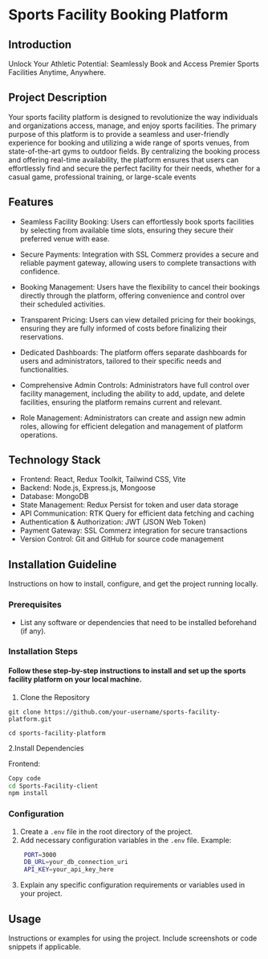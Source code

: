 # Sports Facility Booking Platform

## Introduction

Unlock Your Athletic Potential: Seamlessly Book and Access Premier Sports Facilities Anytime, Anywhere.

## Project Description

Your sports facility platform is designed to revolutionize the way individuals and organizations access, manage, and enjoy sports facilities. The primary purpose of this platform is to provide a seamless and user-friendly experience for booking and utilizing a wide range of sports venues, from state-of-the-art gyms to outdoor fields. By centralizing the booking process and offering real-time availability, the platform ensures that users can effortlessly find and secure the perfect facility for their needs, whether for a casual game, professional training, or large-scale events

## Features

- Seamless Facility Booking: Users can effortlessly book sports facilities by selecting from available time slots, ensuring they secure their preferred venue with ease.

- Secure Payments: Integration with SSL Commerz provides a secure and reliable payment gateway, allowing users to complete transactions with confidence.

- Booking Management: Users have the flexibility to cancel their bookings directly through the platform, offering convenience and control over their scheduled activities.

- Transparent Pricing: Users can view detailed pricing for their bookings, ensuring they are fully informed of costs before finalizing their reservations.

- Dedicated Dashboards: The platform offers separate dashboards for users and administrators, tailored to their specific needs and functionalities.

- Comprehensive Admin Controls: Administrators have full control over facility management, including the ability to add, update, and delete facilities, ensuring the platform remains current and relevant.

- Role Management: Administrators can create and assign new admin roles, allowing for efficient delegation and management of platform operations.

## Technology Stack

- Frontend: React, Redux Toolkit, Tailwind CSS, Vite
- Backend: Node.js, Express.js, Mongoose
- Database: MongoDB
- State Management: Redux Persist for token and user data storage
- API Communication: RTK Query for efficient data fetching and caching
- Authentication & Authorization: JWT (JSON Web Token)
- Payment Gateway: SSL Commerz integration for secure transactions
- Version Control: Git and GitHub for source code management

## Installation Guideline

Instructions on how to install, configure, and get the project running locally.

### Prerequisites

- List any software or dependencies that need to be installed beforehand (if any).

### Installation Steps

#### Follow these step-by-step instructions to install and set up the sports facility platform on your local machine.

1. Clone the Repository

```
git clone https://github.com/your-username/sports-facility-platform.git

cd sports-facility-platform
```

2.Install Dependencies

Frontend:

```bash
Copy code
cd Sports-Facility-client
npm install
```

### Configuration

1. Create a `.env` file in the root directory of the project.
2. Add necessary configuration variables in the `.env` file.
   Example:
   ```bash
    PORT=3000
    DB_URL=your_db_connection_uri
    API_KEY=your_api_key_here
   ```
3. Explain any specific configuration requirements or variables used in your project.

## Usage

Instructions or examples for using the project. Include screenshots or code snippets if applicable.
